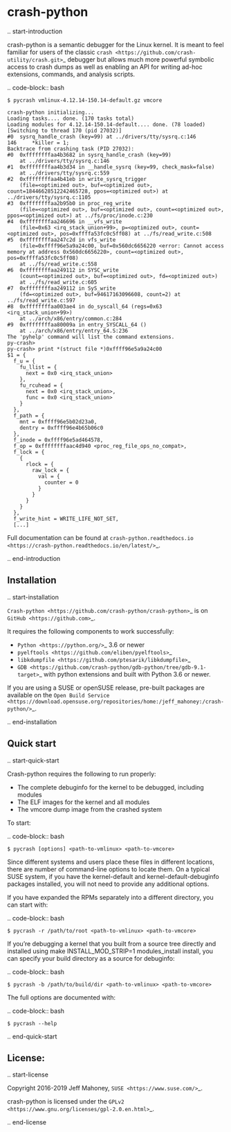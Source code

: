 crash-python
============

.. start-introduction

crash-python is a semantic debugger for the Linux kernel.  It is meant to
feel familiar for users of the classic
`crash <https://github.com/crash-utility/crash.git>`_ debugger but allows
much more powerful symbolic access to crash dumps as well as enabling an API for
writing ad-hoc extensions, commands, and analysis scripts.

.. code-block:: bash
	
    $ pycrash vmlinux-4.12.14-150.14-default.gz vmcore

    crash-python initializing...
    Loading tasks.... done. (170 tasks total)
    Loading modules for 4.12.14-150.14-default.... done. (78 loaded)
    [Switching to thread 170 (pid 27032)]
    #0  sysrq_handle_crash (key=99) at ../drivers/tty/sysrq.c:146
    146		*killer = 1;
    Backtrace from crashing task (PID 27032):
    #0  0xffffffffaa4b3682 in sysrq_handle_crash (key=99)
        at ../drivers/tty/sysrq.c:146
    #1  0xffffffffaa4b3d34 in __handle_sysrq (key=99, check_mask=false)
        at ../drivers/tty/sysrq.c:559
    #2  0xffffffffaa4b41eb in write_sysrq_trigger
        (file=<optimized out>, buf=<optimized out>, count=18446628512242465728, ppos=<optimized out>) at ../drivers/tty/sysrq.c:1105
    #3  0xffffffffaa2b95b0 in proc_reg_write
        (file=<optimized out>, buf=<optimized out>, count=<optimized out>, ppos=<optimized out>) at ../fs/proc/inode.c:230
    #4  0xffffffffaa246696 in __vfs_write
        (file=0x63 <irq_stack_union+99>, p=<optimized out>, count=<optimized out>, pos=0xffffa53fc0c5ff08) at ../fs/read_write.c:508
    #5  0xffffffffaa247c2d in vfs_write
        (file=0xffff96e5a9a24c00, buf=0x560dc6656220 <error: Cannot access memory at address 0x560dc6656220>, count=<optimized out>, pos=0xffffa53fc0c5ff08)
        at ../fs/read_write.c:558
    #6  0xffffffffaa249112 in SYSC_write
        (count=<optimized out>, buf=<optimized out>, fd=<optimized out>)
        at ../fs/read_write.c:605
    #7  0xffffffffaa249112 in SyS_write
        (fd=<optimized out>, buf=94617163096608, count=2) at ../fs/read_write.c:597
    #8  0xffffffffaa003ae4 in do_syscall_64 (regs=0x63 <irq_stack_union+99>)
        at ../arch/x86/entry/common.c:284
    #9  0xffffffffaa80009a in entry_SYSCALL_64 ()
        at ../arch/x86/entry/entry_64.S:236
    The 'pyhelp' command will list the command extensions.
    py-crash>
    py-crash> print *(struct file *)0xffff96e5a9a24c00
    $1 = {
      f_u = {
        fu_llist = {
          next = 0x0 <irq_stack_union>
        },
        fu_rcuhead = {
          next = 0x0 <irq_stack_union>,
          func = 0x0 <irq_stack_union>
        }
      },
      f_path = {
        mnt = 0xffff96e5b02d23a0,
        dentry = 0xffff96e4b65b06c0
      },
      f_inode = 0xffff96e5ad464578,
      f_op = 0xffffffffaac4d940 <proc_reg_file_ops_no_compat>,
      f_lock = {
        {
          rlock = {
            raw_lock = {
              val = {
                counter = 0
              }
            }
          }
        }
      },
      f_write_hint = WRITE_LIFE_NOT_SET,
      [...]

Full documentation can be found at `crash-python.readthedocs.io
<https://crash-python.readthedocs.io/en/latest/>`_.

.. end-introduction

Installation
------------

.. start-installation

`Crash-python <https://github.com/crash-python/crash-python>`_ is on `GitHub <https://github.com>`_.

It requires the following components to work successfully:

- `Python <https://python.org/>`_ 3.6 or newer
- `pyelftools <https://github.com/eliben/pyelftools>`_
- `libkdumpfile <https://github.com/ptesarik/libkdumpfile>`_
- `GDB <https://github.com/crash-python/gdb-python/tree/gdb-9.1-target>`_ with python extensions and built with Python 3.6 or newer.

If you are using a SUSE or openSUSE release, pre-built packages are available on the `Open Build Service <https://download.opensuse.org/repositories/home:/jeff_mahoney:/crash-python/>`_.

.. end-installation

Quick start
-----------

.. start-quick-start

Crash-python requires the following to run properly:

- The complete debuginfo for the kernel to be debugged, including modules
- The ELF images for the kernel and all modules
- The vmcore dump image from the crashed system

To start:

.. code-block:: bash

    $ pycrash [options] <path-to-vmlinux> <path-to-vmcore>

Since different systems and users place these files in different locations, there are number of command-line options to locate them. On a typical SUSE system, if you have the kernel-default and kernel-default-debuginfo packages installed, you will not need to provide any additional options.

If you have expanded the RPMs separately into a different directory, you can start with:

.. code-block:: bash

    $ pycrash -r /path/to/root <path-to-vmlinux> <path-to-vmcore>

If you’re debugging a kernel that you built from a source tree directly and installed using make INSTALL_MOD_STRIP=1 modules_install install, you can specify your build directory as a source for debuginfo:

.. code-block:: bash

    $ pycrash -b /path/to/build/dir <path-to-vmlinux> <path-to-vmcore>

The full options are documented with:

.. code-block:: bash

    $ pycrash --help

.. end-quick-start




License:
--------

.. start-license

Copyright 2016-2019 Jeff Mahoney, `SUSE <https://www.suse.com/>`_.

crash-python is licensed under the `GPLv2 <https://www.gnu.org/licenses/gpl-2.0.en.html>`_.

.. end-license
